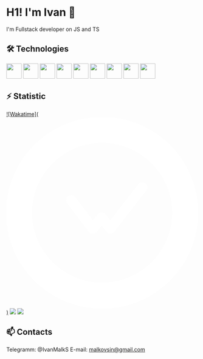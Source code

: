 # H1! I'm Ivan 👋

I'm Fullstack developer on JS and TS

## 🛠️ Technologies
<img src="https://cdn.jsdelivr.net/gh/devicons/devicon@latest/icons/html5/html5-original.svg" width="40px" height="40px"/>&nbsp;<img src="https://cdn.jsdelivr.net/gh/devicons/devicon@latest/icons/sass/sass-original.svg" width="40px" height="40px"/>&nbsp;<img src="https://cdn.jsdelivr.net/gh/devicons/devicon@latest/icons/javascript/javascript-original.svg" width="40px" height="40px"/>&nbsp;<img src="https://cdn.jsdelivr.net/gh/devicons/devicon@latest/icons/nodejs/nodejs-original-wordmark.svg" width="40px" height="40px"/>&nbsp;<img src="https://cdn.jsdelivr.net/gh/devicons/devicon@latest/icons/fastify/fastify-plain-wordmark.svg" width="40px" height="40px"/>&nbsp;<img src="https://cdn.jsdelivr.net/gh/devicons/devicon@latest/icons/typescript/typescript-original.svg" width="40px" height="40px"/>&nbsp;<img src="https://cdn.jsdelivr.net/gh/devicons/devicon@latest/icons/vuejs/vuejs-original.svg" width="40px" height="40px"/>&nbsp;<img src="https://cdn.jsdelivr.net/gh/devicons/devicon@latest/icons/linux/linux-original.svg" width="40px" height="40px"/>&nbsp;<img src="https://cdn.jsdelivr.net/gh/devicons/devicon@latest/icons/docker/docker-original-wordmark.svg" width="40px" height="40px"/>&nbsp;
                    
          


## ⚡️ Statistic
[![Wakatime](<svg viewBox="0 0 256 256" version="1.1" xmlns="http://www.w3.org/2000/svg" xmlns:xlink="http://www.w3.org/1999/xlink" preserveAspectRatio="xMidYMid" fill="#FFFFFF" stroke="#FFFFFF"><g id="SVGRepo_bgCarrier" stroke-width="0"></g><g id="SVGRepo_tracerCarrier" stroke-linecap="round" stroke-linejoin="round"></g><g id="SVGRepo_iconCarrier"> <g> <path d="M128,0 C57.308,0 0,57.308 0,128 C0,198.693 57.308,256 128,256 C198.693,256 256,198.693 256,128 C256,57.308 198.693,0 128,0 M128,33.805 C179.939,33.805 222.195,76.061 222.195,128 C222.195,179.94 179.939,222.195 128,222.195 C76.061,222.195 33.805,179.94 33.805,128 C33.805,76.061 76.061,33.805 128,33.805 M115.4993,155.6431 L115.3873,155.6431 C113.4353,155.6081 111.6083,154.6751 110.4343,153.1151 L81.5593,114.7321 C79.4553,111.9351 80.0173,107.9611 82.8143,105.8561 C85.6123,103.7511 89.5853,104.3131 91.6903,107.1111 L115.6833,139.0051 L122.5463,130.5271 C123.7493,129.0411 125.5603,128.1771 127.4723,128.1771 L127.4803,128.1771 C129.3973,128.1791 131.2093,129.0471 132.4103,130.5411 L139.0003,138.7281 L176.6923,90.1341 C178.8353,87.3681 182.8173,86.8651 185.5843,89.0111 C188.3493,91.1561 188.8533,95.1371 186.7073,97.9041 L144.1003,152.8371 C142.9143,154.3681 141.0883,155.2721 139.1503,155.2901 L139.0933,155.2901 C137.1743,155.2901 135.3583,154.4221 134.1553,152.9261 L127.4583,144.6071 L120.4253,153.2931 C119.2213,154.7811 117.4103,155.6431 115.4993,155.6431" fill="#FFFFFF"> </path> </g> </g></svg>)](https://wakatime.com/@018d3cd2-dfab-4771-a68a-369b71f74247)
![](http://github-profile-summary-cards.vercel.app/api/cards/stats?username=IvanMalkS&theme=default) 
![](http://github-profile-summary-cards.vercel.app/api/cards/productive-time?username=IvanMalkS&theme=default&utcOffset=8) 

## 📫 Contacts
Telegramm: @IvanMalkS
E-mail: malkovsin@gmail.com
